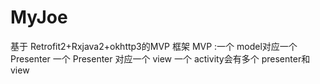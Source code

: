 # MyJoe
基于 Retrofit2+Rxjava2+okhttp3的MVP 框架
 MVP :一个 model对应一个 Presenter
      一个 Presenter 对应一个 view
      一个 activity会有多个 presenter和 view